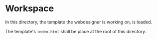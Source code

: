 # Workspace

In this directory, the template the webdesigner is working on, is loaded.

The template's `index.html` shall be place at the root of this directory.
